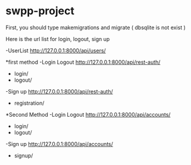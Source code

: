 # swpp-project

First, you should type makemigrations and migrate ( dbsqlite is not exist )

Here is the url list for login, logout, sign up

-UserList
http://127.0.0.1:8000/api/users/

*first method
-Login Logout
http://127.0.0.1:8000/api/rest-auth/
+ login/
+ logout/

-Sign up
http://127.0.0.1:8000/api/rest-auth/
+ registration/

*Second Method
-Login Logout
http://127.0.0.1:8000/api/accounts/
+ login/
+ logout/

-Sign up
http://127.0.0.1:8000/api/accounts/
+ signup/
